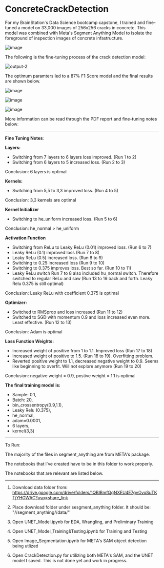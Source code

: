 # ConcreteCrackDetection

For my BrainStation's Data Science bootcamp capstone, I trained and fine-tuned a model on 33,000 images of 256x256 cracks in concrete. This model was combined with Meta's Segment Anything Model to isolate the foreground of inspection images of concrete infastructure. 

![image](https://github.com/sepsalimi/ConcreteCrackDetection/assets/75538784/a2546b75-5dbd-479b-aa8c-e9617b26adbf)

The following is the fine-tuning process of the crack detection model:

![output-2](https://github.com/sepsalimi/ConcreteCrackDetection/assets/75538784/9d1524cf-d291-4ad4-b2d9-ea2bf3d21081)

The optimum paramters led to a 87% F1 Score model and the final results are shown below.

![image](https://github.com/sepsalimi/ConcreteCrackDetection/assets/75538784/b0e47d4e-dfc3-4af1-8510-7ea8e91c84ad)

![image](https://github.com/sepsalimi/ConcreteCrackDetection/assets/75538784/3d9e1b64-c813-4422-b439-740bfbd639a5)

![image](https://github.com/sepsalimi/ConcreteCrackDetection/assets/75538784/8b53aaa5-63a3-4b77-baeb-dcfb6746349c)

More information can be read through the PDF report and fine-tuning notes below:

---------------------------------------------

**Fine Tuning Notes**:

**Layers:**

- Switching from 7 layers to 6 layers loss improved. (Run 1 to 2)
- Switching from 6 layers to 5 increased loss.  (Run 2 to 3)

Conclusion: 6 layers is optimal

**Kernels:**

- Switching from 5,5 to 3,3 improved loss. (Run 4 to 5)

Conclusion: 3,3 kernels are optimal

**Kernel Initializer**

- Switching to he_uniform increased loss. (Run 5 to 6)

Conclusion: he_normal > he_uniform

**Activation Function**

- Switching from ReLu to Leaky ReLu (0.01) improved loss. (Run 6 to 7)
- Leaky ReLu (0.1) improved loss (Run 7 to 8)
- Leaky ReLu (0.5) increased loss. (Run 8 to 9)
- Switching to 0.25 increased loss (Run 9 to 10)
- Switching to 0.375 improves loss. Best so far. (Run 10 to 11)
- Leaky ReLu switch Run 7 to 8 also included hu_normal switch. Therefore switched to regular ReLu and saw (Run 13 to 16 back and forth. Leaky Relu 0.375 is still optimal)

Conclusion: Leaky ReLu with coefficient 0.375 is optimal

**Optimizer:**

- Switched to RMSprop and loss increased (Run 11 to 12)
- Switched to SGD with momentum 0.9 and loss increased even more. Least effective. (Run 12 to 13)

Conclusion: Adam is optimal


**Loss Function Weights:**

- Increased weight of positive from 1 to 1.1. Improved loss (Run 17 to 18)
- Increased weight of positive to 1.5. (Run 18 to 19). Overfitting problem.
- Reverted positive weight to 1.1, decreased negative weight to 0.9. Seems like beginning to overfit. Wiil not explore anymore (Run 19 to 20)

Conclusion: negative weight = 0.9, postive weight = 1.1 is optimal

**The final training model is:** 
- Sample: 0.1, 
- Batch: 20, 
- bin_crossentropy(0.9,1.1), 
- Leaky Relu (0.375), 
- he_normal, 
- adam=0.0001, 
- 6 layers, 
- kernel(3,3)

------------------------

To Run:

The majority of the files in segment_anything are from META's package. 

The notebooks that I've created have to be in this folder to work properly.

The notebooks that are relevant are listed below.

----------------------------------------------


1) Download data folder from: https://drive.google.com/drive/folders/1QBIBmfQgNXEU4E7gvOvoSuTKTjYHOWAC?usp=share_link

2) Place download folder under sesgment_anything folder. It should be: "//segment_anything//data/"

3) Open UNET_Model.ipynb for EDA, Wrangling, and Preliminary Training

4) Open UNET_Model_Training&Testing.ipynb for Training and Testing

5) Open Image_Segmentation.ipynb for META's SAM object detection being utlized

6) Open CrackDetection.py for utilizing both META's SAM, and the UNET model I saved. This is not done yet and work in progress.
